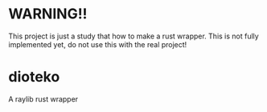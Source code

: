 # WARNING!!

This project is just a study that how to make a rust wrapper.
This is not fully implemented yet, do not use this with the real project!

# dioteko

A raylib rust wrapper

